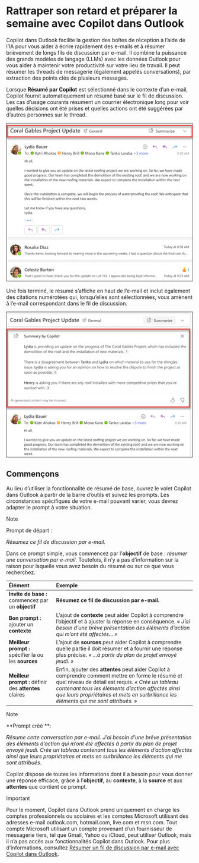 # Rattraper son retard et préparer la semaine avec Copilot dans Outlook

Copilot dans Outlook facilite la gestion des boîtes de réception à l’aide de l’IA pour vous aider à écrire rapidement des e-mails et à résumer brièvement de longs fils de discussion par e-mail. Il combine la puissance des grands modèles de langage (LLMs) avec les données Outlook pour vous aider à maintenir votre productivité sur votre lieu de travail. Il peut résumer les threads de messagerie (également appelés conversations), par extraction des points clés de plusieurs messages.

Lorsque **Résumé par Copilot** est sélectionné dans le contexte d’un e-mail, Copilot fournit automatiquement un résumé basé sur le fil de discussion. Les cas d’usage courants résument un courrier électronique long pour voir quelles décisions ont été prises et quelles actions ont été suggérées par d’autres personnes sur le thread.

![Capture d’écran de l’expérience Résumé par Copilot dans Outlook.](../media/summarize_copilot-summarize-outlook.png)

Une fois terminé, le résumé s’affiche en haut de l’e-mail et inclut également des citations numérotées qui, lorsqu’elles sont sélectionnées, vous amènent à l’e-mail correspondant dans le fil de discussion.

![Capture d’écran des résultats Résumé par Copilot dans Outlook.](../media/summarize_copilot-summarize-results-outlook.png)

## Commençons

Au lieu d’utiliser la fonctionnalité de résumé de base, ouvrez le volet Copilot dans Outlook à partir de la barre d’outils et suivez les prompts. Les circonstances spécifiques de votre e-mail pouvant varier, vous devrez adapter le prompt à votre situation.

> [!NOTE]
> Prompt de départ :
>
> _Résumez ce fil de discussion par e-mail._

Dans ce prompt simple, vous commencez par l’**objectif** de base : _résumer une conversation par e-mail_. Toutefois, il n’y a pas d’information sur la raison pour laquelle vous avez besoin du résumé ou sur ce que vous recherchez.

| Élément | Exemple |
| :------ | :------- |
| **Invite de base :** commencez par un **objectif** | **Résumez ce fil de discussion par e-mail.** |
| **Bon prompt :** ajouter un **contexte** | L’ajout de **contexte** peut aider Copilot à comprendre l’objectif et à ajuster la réponse en conséquence. _« J’ai besoin d’une brève présentation des éléments d’action qui m’ont été affectés... »_ |
| **Meilleur prompt :** spécifier la ou les **sources** | L’ajout de **sources** peut aider Copilot à comprendre quelle partie il doit résumer et à fournir une réponse plus précise. _« ...à partir du plan de projet envoyé jeudi. »_ |
| **Meilleur prompt :** définir des **attentes** claires | Enfin, ajouter des **attentes** peut aider Copilot à comprendre comment mettre en forme le résumé et quel niveau de détail est requis. _« Crée un tableau contenant tous les éléments d’action affectés ainsi que leurs propriétaires et mets en surbrillance les éléments qui me sont attribués. »_ |

> [!NOTE]
> **Prompt créé **:
>
> _Résume cette conversation par e-mail. J’ai besoin d’une brève présentation des éléments d’action qui m’ont été affectés à partir du plan de projet envoyé jeudi. Crée un tableau contenant tous les éléments d’action affectés ainsi que leurs propriétaires et mets en surbrillance les éléments qui me sont attribués._

Copilot dispose de toutes les informations dont il a besoin pour vous donner une réponse efficace, grâce à l’**objectif**, au **contexte**, à la **source** et aux **attentes** que contient ce prompt.

> [!IMPORTANT]
> Pour le moment, Copilot dans Outlook prend uniquement en charge les comptes professionnels ou scolaires et les comptes Microsoft utilisant des adresses e-mail outlook.com, hotmail.com, live.com et msn.com. Tout compte Microsoft utilisant un compte provenant d’un fournisseur de messagerie tiers, tel que Gmail, Yahoo ou iCloud, peut utiliser Outlook, mais il n’a pas accès aux fonctionnalités Copilot dans Outlook. Pour plus d’informations, consultez [Résumer un fil de discussion par e-mail avec Copilot dans Outlook](https://support.microsoft.com/office/summarize-an-email-thread-with-copilot-in-outlook-a79873f2-396b-46dc-b852-7fe5947ab640).
